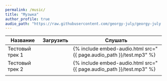 ```yaml
---
permalink: /music/
title: "Музыка"
author_profile: true
audio_path: "https://raw.githubusercontent.com/georgy-july/georgy-july.github.io/master/assets/audio"
---
```


| Название        | Загрузить                                                    | Слушать                                                      |
| --------------- | ------------------------------------------------------------ | ------------------------------------------------------------ |
| Тестовый трек 1 | <a href="{{ page.audio_path }}/test.mp3" target="_blank"><i class="fas fa-download"></i></a> | {% include embed-audio.html src="{{ page.audio_path }}/test.mp3" %} |
| Тестовый трек 2 | <a href="{{ page.audio_path }}/test.mp3" target="_blank"><i class="fas fa-download"></i></a>   | {% include embed-audio.html src="{{ page.audio_path }}/test.mp3" %} |
|                 |                                                              |                                                              |



